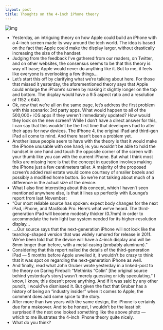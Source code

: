```yaml
---
layout: post
title: Thoughts on the 4-inch iPhone theory
---
```

![img](http://media.idownloadblog.com/wp-content/uploads/2012/04/iphone5_concept6.jpg)
* Yesterday, an intriguing theory on how Apple could build an iPhone with a 4-inch screen made its way around the tech world. The idea is based on the fact that Apple could make the display larger, without drastically increasing the size of the handset.
* Judging from the feedback I’ve gathered from our readers, on Twitter, and on other websites, the consensus seems to be that this theory is way off base; Apple would never do anything like it. But to me, it feels like everyone is overlooking a few things…
* Let’s start this off by clarifying what we’re talking about here. For those that missed it yesterday, the aforementioned theory says that Apple could enlarge the iPhone’s screen by making it slightly longer on the top and bottom. The display would have a 9:5 aspect ratio and a resolution of 1152 x 640.
* Ok, now that we’re all on the same page, let’s address the first problem with this scenario: 3rd party apps. What would happen to all of the 500,000+ iOS apps if they weren’t immediately updated? How would they look on the new screen? While I don’t have a direct answer for this, I can say that this wouldn’t be the first time that developers had to alter their apps for new devices. The iPhone 4, the original iPad and third-gen iPad all come to mind. And there hasn’t been a problem yet.
* Another issue people seem to have with the theory is that it would make the iPhone unusable with one hand; ie: you wouldn’t be able to hold the handset in one hand and touch the opposite corner of the screen with your thumb like you can with the current iPhone. But what I think most folks are missing here is that the concept in question involves making the iPhone just a few centimeters taller. A majority of the proposed screen’s added real estate would come courtesy of smaller bezels and possibly a modified home button. So we’re not talking about much of a difference in the actual size of the device.
* What I also find interesting about this concept, which I haven’t seen mentioned anywhere else, is that it lines up perfectly with iLounge’s report from last November:
* “Our most reliable source has spoken: expect body changes for the next iPad, iPhone, and MacBook Pro. Here’s what we’ve heard. The third-generation iPad will become modestly thicker (0.7mm) in order to accommodate the twin light bar system needed for its higher-resolution display…
* ….Our source says that the next-generation iPhone will not look like the teardrop-shaped version that was widely rumored for release in 2011. We’ve been told that the device will have a 4-inch display and will be 8mm longer than before, with a metal casing (probably aluminum).”
* Considering that this report nailed the details of the third-generation iPad — 5 months before Apple unveiled it, it wouldn’t be crazy to think that it was spot on regarding the next-generation iPhone as well.
* And finally, read what John Gruber wrote yesterday in a linked-post to the theory on Daring Fireball: “Methinks “Colin” [the original source behind yesterday’s story] wasn’t merely guessing or idly speculating.” I know, I know, this doesn’t prove anything. And if it was said by any other pundit, I would’ve dismissed it. But given the fact that Gruber has a history of being an “industry insider” when it comes to Apple, the comment does add some spice to the story.
* After more than two years with the same design, the iPhone is certainly due for a makeover. And to be honest, I wouldn’t be the least bit surprised if the next one looked something like the above photo — which to me illustrates the 4-inch iPhone theory quite nicely.
* What do you think?

